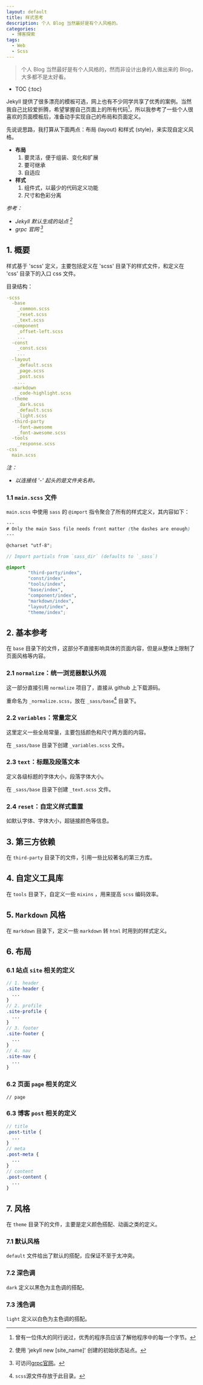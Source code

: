 ```yaml
---
layout: default
title: 样式思考
description: 个人 Blog 当然最好是有个人风格的。
categories: 
  - 博客探索
tags: 
  - Web
  - Scss
---
```


> 个人 Blog 当然最好是有个人风格的，然而非设计出身的人做出来的 Blog，大多都不是太好看。

<!-- more -->
* TOC
{:toc}

Jekyll 提供了很多漂亮的模板可选，网上也有不少同学共享了优秀的案例。当然我自己比较爱折腾，希望掌握自己页面上的所有代码[^know_erery_bytes]，所以我参考了一些个人很喜欢的页面模板后，准备动手实现自己的布局和页面定义。


先说说思路，我打算从下面两点：布局 (layout) 和样式 (style)，来实现自定义风格。

* **布局**
  1. 要灵活，便于组装、变化和扩展
  2. 要可继承
  3. 自适应
* **样式**
  1. 组件式，以最少的代码定义功能
  2. 尺寸和色彩分离  

*参考：*

* *Jekyll 默认生成的站点 [^jekyll_default_site]*
* *grpc 官网 [^grpc_site_url]*

## 1. 概要

样式基于 'scss' 定义，主要包括定义在 'scss' 目录下的样式文件，和定义在 'css' 目录下的入口 css 文件。

目录结构：

```yml
-scss
  -base
    _common.scss
    _reset.scss
    _text.scss
  -component
    _offset-left.scss
    ...
  -const
    _const.scss
    ...
  -layout
    _default.scss
    _page.scss
    _post.scss
    ...
  -markdown
    _code-highlight.scss
  -theme
    _dark.scss
    _default.scss
    _light.scss
  -third-party
    -font-awesome
    _font-awesome.scss
  -tools
    _response.scss
-css
  main.scss
```

*注：*
- *以连接线 '-' 起头的是文件夹名称。*

### 1.1 `main.scss` 文件

`main.scss` 中使用 `sass` 的 `@import` 指令聚合了所有的样式定义，其内容如下：

```scss
---
# Only the main Sass file needs front matter (the dashes are enough)
---

@charset "utf-8";

// Import partials from `sass_dir` (defaults to `_sass`)

@import 
        "third-party/index",
        "const/index",
        "tools/index",
        "base/index",
        "component/index",
        "markdown/index",
        "layout/index",
        "theme/index";

```

## 2. 基本参考

在 `base` 目录下的文件，这部分不直接影响具体的页面内容，但是从整体上限制了页面风格等内容。

### 2.1 `normalize`：统一浏览器默认外观

这一部分直接引用 `normalize` 项目了，直接从 github 上下载源码。

重命名为 `_normalize.scss`，放在 `_sass/base`[^_sass] 目录下。

### 2.2 `variables`：常量定义

这里定义一些全局常量，主要包括颜色和尺寸两方面的内容。

在 `_sass/base` 目录下创建 `_variables.scss` 文件。

### 2.3 `text`：标题及段落文本

定义各级标题的字体大小，段落字体大小。

在 `_sass/base` 目录下创建 `_text.scss` 文件。

### 2.4 `reset`：自定义样式重置

如默认字体、字体大小，超链接颜色等信息。

## 3. 第三方依赖

在 `third-party` 目录下的文件，引用一些比较著名的第三方库。

## 4. 自定义工具库

在 `tools` 目录下，自定义一些 `mixins` ，用来提高 `scss` 编码效率。

## 5. `Markdown` 风格

在 `markdown` 目录下，定义一些 `markdown` 转 `html` 时用到的样式定义。

## 6. 布局

### 6.1 站点 `site` 相关的定义

```scss
// 1. header
.site-header {
  ...
}
// 2. profile
.site-profile {
  ...
}
// 3. footer
.site-footer {
  ...
}
// 4. nav
.site-nav {
  ...
}
```

### 6.2 页面 `page` 相关的定义

```
// page
```

### 6.3 博客 `post` 相关的定义

```scss
// title
.post-title {
  ...
}
// meta
.post-meta {
  ...
}
// content 
.post-content {
  ...
}
```

## 7. 风格

在 `theme` 目录下的文件，主要是定义颜色搭配、动画之类的定义。

### 7.1 默认风格

`default` 文件给出了默认的搭配，应保证不至于太冲突。

### 7.2 深色调

`dark` 定义以黑色为主色调的搭配。

### 7.3 浅色调

`light` 定义以白色为主色调的搭配。

[^know_erery_bytes]: 曾有一位伟大的同行说过，优秀的程序员应该了解他程序中的每一个字节。
[^jekyll_default_site]: 使用 'jekyll new [site_name]' 创建的初始状态站点。
[^grpc_site_url]: 可访问[grpc官网](http://www.grpc.io)。
[^_sass]: `scss`源文件存放于此目录。
[^_drafts]: 还没有编写完成的，以及还没有确定要发布的文章，暂时存放在`_drafts`目录下。

